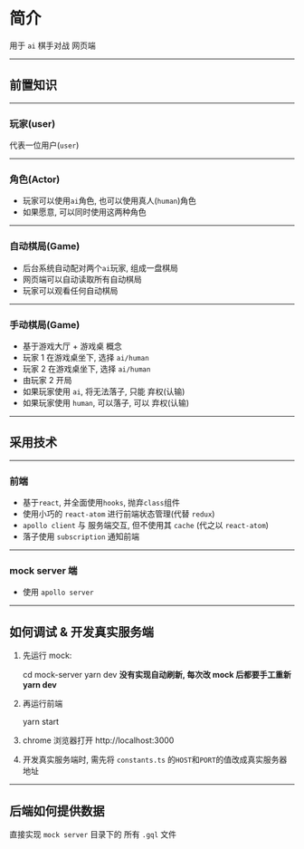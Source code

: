 # 简介

用于 `ai` 棋手对战 网页端

---

## 前置知识

---

### 玩家(user)

代表一位用户(`user`)

---

### 角色(Actor)

- 玩家可以使用`ai`角色, 也可以使用真人(`human`)角色
- 如果愿意, 可以同时使用这两种角色

---

### 自动棋局(Game)

- 后台系统自动配对两个`ai`玩家, 组成一盘棋局
- 网页端可以自动读取所有自动棋局
- 玩家可以观看任何自动棋局

---

### 手动棋局(Game)

- 基于游戏大厅 + 游戏桌 概念
- 玩家 1 在游戏桌坐下, 选择 `ai/human`
- 玩家 2 在游戏桌坐下, 选择 `ai/human`
- 由玩家 2 开局
- 如果玩家使用 `ai`, 将无法落子, 只能 弃权(认输)
- 如果玩家使用 `human`, 可以落子, 可以 弃权(认输)

---

## 采用技术

---

### 前端

- 基于`react`, 并全面使用`hooks`, 抛弃`class`组件
- 使用小巧的 `react-atom` 进行前端状态管理(代替 `redux`)
- `apollo client` 与 服务端交互, 但不使用其 `cache` (代之以 `react-atom`)
- 落子使用 `subscription` 通知前端

---

### mock server 端

- 使用 `apollo server`

---

## 如何调试 & 开发真实服务端

1. 先运行 mock:

   cd mock-server
   yarn dev
   **没有实现自动刷新, 每次改 mock 后都要手工重新 yarn dev**

2. 再运行前端

   yarn start

3. chrome 浏览器打开 http://localhost:3000

4. 开发真实服务端时, 需先将 `constants.ts` 的`HOST`和`PORT`的值改成真实服务器地址

---

## 后端如何提供数据

直接实现 `mock server` 目录下的 所有 `.gql` 文件

